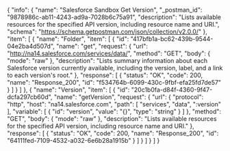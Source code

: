 {
  "info": {
    "name": "Salesforce Sandbox Get Version",
    "_postman_id": "9878986c-ab11-4243-ad9a-7028b6c75a91",
    "description": "Lists available resources for the specified API version, including resource name and URI.",
    "schema": "https://schema.getpostman.com/json/collection/v2.0.0/"
  },
  "item": [
    {
      "name": "Folder",
      "item": [
        {
          "id": "417bfb1a-bc62-439b-9544-04e2ba4d507d",
          "name": "get",
          "request": {
            "url": "http://na14.salesforce.com/services/data/",
            "method": "GET",
            "body": {
              "mode": "raw"
            },
            "description": "Lists summary information about each Salesforce version currently available, including the version, label, and a link to each version's root."
          },
          "response": [
            {
              "status": "OK",
              "code": 200,
              "name": "Response_200",
              "id": "f534764b-6099-430c-9fbf-efa25fd7de57"
            }
          ]
        }
      ]
    },
    {
      "name": "Version",
      "item": [
        {
          "id": "20c1b0fa-d84f-4360-9f47-dcfa297cb60d",
          "name": "getVersion",
          "request": {
            "url": {
              "protocol": "http",
              "host": "na14.salesforce.com",
              "path": [
                "services",
                "data",
                ":version"
              ],
              "variable": [
                {
                  "id": "version",
                  "value": "{}",
                  "type": "string"
                }
              ]
            },
            "method": "GET",
            "body": {
              "mode": "raw"
            },
            "description": "Lists available resources for the specified API version, including resource name and URI."
          },
          "response": [
            {
              "status": "OK",
              "code": 200,
              "name": "Response_200",
              "id": "64111fed-7109-4532-a032-6e6b28a1915b"
            }
          ]
        }
      ]
    }
  ]
}
